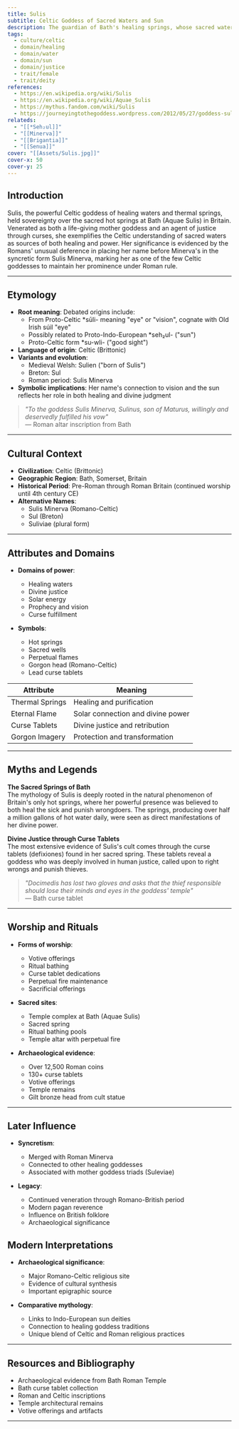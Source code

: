 ```yaml
---
title: Sulis
subtitle: Celtic Goddess of Sacred Waters and Sun
description: The guardian of Bath's healing springs, whose sacred waters both blessed and cursed
tags:
  - culture/celtic
  - domain/healing
  - domain/water
  - domain/sun
  - domain/justice
  - trait/female
  - trait/deity
references:
  - https://en.wikipedia.org/wiki/Sulis
  - https://en.wikipedia.org/wiki/Aquae_Sulis
  - https://mythus.fandom.com/wiki/Sulis
  - https://journeyingtothegoddess.wordpress.com/2012/05/27/goddess-sulis/
relateds:
  - "[[*Seh₂ul]]"
  - "[[Minerva]]"
  - "[[Brigantia]]"
  - "[[Senua]]"
cover: "[[Assets/Sulis.jpg]]"
cover-x: 50
cover-y: 25
---
```

## Introduction
Sulis, the powerful Celtic goddess of healing waters and thermal springs, held sovereignty over the sacred hot springs at Bath (Aquae Sulis) in Britain. Venerated as both a life-giving mother goddess and an agent of justice through curses, she exemplifies the Celtic understanding of sacred waters as sources of both healing and power. Her significance is evidenced by the Romans' unusual deference in placing her name before Minerva's in the syncretic form Sulis Minerva, marking her as one of the few Celtic goddesses to maintain her prominence under Roman rule.

---

## Etymology

- **Root meaning**: Debated origins include:
  - From Proto-Celtic *sūli- meaning "eye" or "vision", cognate with Old Irish súil "eye"
  - Possibly related to Proto-Indo-European *seh₂ul- ("sun")
  - Proto-Celtic form *su-wli- ("good sight")
- **Language of origin**: Celtic (Brittonic)
- **Variants and evolution**: 
  - Medieval Welsh: Sulien ("born of Sulis")
  - Breton: Sul
  - Roman period: Sulis Minerva
- **Symbolic implications**: Her name's connection to vision and the sun reflects her role in both healing and divine judgment

> _"To the goddess Sulis Minerva, Sulinus, son of Maturus, willingly and deservedly fulfilled his vow"_  
> — Roman altar inscription from Bath

---

## Cultural Context

- **Civilization**: Celtic (Brittonic)
- **Geographic Region**: Bath, Somerset, Britain
- **Historical Period**: Pre-Roman through Roman Britain (continued worship until 4th century CE)
- **Alternative Names**:
  - Sulis Minerva (Romano-Celtic)
  - Sul (Breton)
  - Suliviae (plural form)

---

## Attributes and Domains

- **Domains of power**: 
  - Healing waters
  - Divine justice
  - Solar energy
  - Prophecy and vision
  - Curse fulfillment

- **Symbols**: 
  - Hot springs
  - Sacred wells
  - Perpetual flames
  - Gorgon head (Romano-Celtic)
  - Lead curse tablets

| Attribute | Meaning |
|-----------|----------|
| Thermal Springs | Healing and purification |
| Eternal Flame | Solar connection and divine power |
| Curse Tablets | Divine justice and retribution |
| Gorgon Imagery | Protection and transformation |

---

## Myths and Legends

**The Sacred Springs of Bath**  
The mythology of Sulis is deeply rooted in the natural phenomenon of Britain's only hot springs, where her powerful presence was believed to both heal the sick and punish wrongdoers. The springs, producing over half a million gallons of hot water daily, were seen as direct manifestations of her divine power.

**Divine Justice through Curse Tablets**  
The most extensive evidence of Sulis's cult comes through the curse tablets (defixiones) found in her sacred spring. These tablets reveal a goddess who was deeply involved in human justice, called upon to right wrongs and punish thieves.

> _"Docimedis has lost two gloves and asks that the thief responsible should lose their minds and eyes in the goddess' temple"_  
> — Bath curse tablet

---

## Worship and Rituals

- **Forms of worship**: 
  - Votive offerings
  - Ritual bathing
  - Curse tablet dedications
  - Perpetual fire maintenance
  - Sacrificial offerings

- **Sacred sites**: 
  - Temple complex at Bath (Aquae Sulis)
  - Sacred spring
  - Ritual bathing pools
  - Temple altar with perpetual fire

- **Archaeological evidence**: 
  - Over 12,500 Roman coins
  - 130+ curse tablets
  - Votive offerings
  - Temple remains
  - Gilt bronze head from cult statue

---

## Later Influence

- **Syncretism**: 
  - Merged with Roman Minerva
  - Connected to other healing goddesses
  - Associated with mother goddess triads (Suleviae)

- **Legacy**:
  - Continued veneration through Romano-British period
  - Modern pagan reverence
  - Influence on British folklore
  - Archaeological significance

## Modern Interpretations

- **Archaeological significance**: 
  - Major Romano-Celtic religious site
  - Evidence of cultural synthesis
  - Important epigraphic source

- **Comparative mythology**: 
  - Links to Indo-European sun deities
  - Connection to healing goddess traditions
  - Unique blend of Celtic and Roman religious practices

---

## Resources and Bibliography

- Archaeological evidence from Bath Roman Temple
- Bath curse tablet collection
- Roman and Celtic inscriptions
- Temple architectural remains
- Votive offerings and artifacts

---